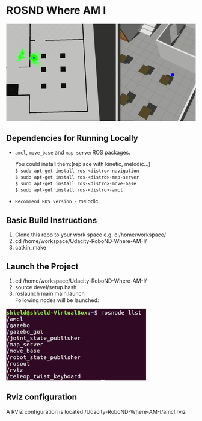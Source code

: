 # ROSND Where AM I
<img src="MCL2.gif"/>

## Dependencies for Running Locally
* ``amcl``, ``move_base`` and ``map-server``ROS packages.  

  You could install them:(replace <distro> with kinetic, melodic...)  
  ``$ sudo apt-get install ros-<distro>-navigation``  
  ``$ sudo apt-get install ros-<distro>-map-server``  
  ``$ sudo apt-get install ros-<distro>-move-base``  
  ``$ sudo apt-get install ros-<distro>-amcl``    
* ``Recommend ROS version -`` melodic


## Basic Build Instructions
1. Clone this repo to your work space e.g. c:/home/workspace/
2. cd /home/workspace/Udacity-RoboND-Where-AM-I/
3. catkin_make

## Launch the Project
1. cd /home/workspace/Udacity-RoboND-Where-AM-I/
2. source devel/setup.bash
3. roslaunch main main.launch  
Following nodes will be launched:  
<img src="nodes.JPG"/>

## Rviz configuration
A RVIZ configuration is located /Udacity-RoboND-Where-AM-I/amcl.rviz
